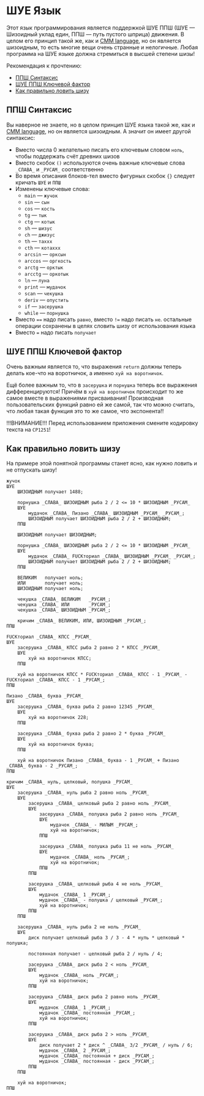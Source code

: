 # ШУЕ Язык
Этот язык программирования является поддержкой ШУЕ ППШ (ШУЕ — Шизоидный уклад един, ППШ — путь пустого шприца) движения. В целом его принцип такой же, как и [CMM language](https://github.com/Vokerlee/CMM-Language), но он является шизоидным, то есть многие вещи очень странные и нелогичные. Любая программа на ШУЕ языке должна стремиться в высшей степени шизы!

Рекомендация к прочтению:
* [ППШ Синтаксис](#ппш-синтаксис)
* [ШУЕ ППШ Ключевой фактор](#шуе-ппш-ключевой-фактор)
* [Как правильно ловить шизу](#как-правильно-ловить-шизу)


## ППШ Синтаксис

Вы наверное не знаете, но в целом принцип ШУЕ языка такой же, как и [CMM language](https://github.com/Vokerlee/CMM-Language), но он является шизоидным. А значит он имеет другой синтаксис:

* Вместо числа 0 желательно писать его ключевым словом `ноль`, чтобы поддержать счёт древних шизов
* Вместо скобок `()` используются очень важные ключевые слова `_СЛАВА_` и `_РУСАМ_` соответственно
* Во время описания блоков-тел вместо фигурных скобок `{}` следует кричать `ШУЕ` и `ППШ`
* Изменены ключевые слова:
    * `main`   — `жучок`
    * `sin`    — `сын`
    * `cos`    — `кость`
    * `tg`     — `тык`
    * `ctg`    — `котык`
    * `sh`     — `шизус`
    * `ch`     — `джизус`
    * `th`     — `таххх`
    * `cth`    — `котаххх`
    * `arcsin` — `орксын`
    * `arccos` — `оргкость`
    * `arctg`  — `орктык`
    * `arcctg` — `оркотык`
    * `ln`     — `луна`
    * `print`  — `мудачок`
    * `scan`   — `чекушка`
    * `deriv`  — `опустить`
    * `if`     — `засерушка`
    * `while`  — `порнушка`
 * Вместо `==` надо писать `равно`, вместо `!=` надо писать `не`. остальные операции сохранены в целях словить шизу от использования языка
 * Вместо `=` надо писать `получает`

## ШУЕ ППШ Ключевой фактор

Очень важным является то, что выражения `return` должны теперь делать кое-что на воротничок, а именно `хуй на воротничок`.

Ещё более важным то, что в `засерушка` и `порнушка` теперь все выражения дифференцируются! Причём в `хуй на воротничок` происходит то же самое вместе в выражениями присваивания! Производная пользовательских функций равно ей же самой, так что можно считать, что любая такая функция это то же самое, что экспонента!!

!!!ВНИМАНИЕ!!! Перед использованием приложения смените кодировку текста на `CP1251`!

## Как правильно ловить шизу

На примере этой понятной программы станет ясно, как нужно ловить и не отпускать шизу!

```
жучок
ШУЕ
    ШИЗОИДНЫМ получает 1488;
    
    порнушка _СЛАВА_ ШИЗОИДНЫМ рыба 2 / 2 <= 10 * ШИЗОИДНЫМ _РУСАМ_
    ШУЕ
        мудачок _СЛАВА_ Пизано _СЛАВА_ ШИЗОИДНЫМ _РУСАМ_ _РУСАМ_;
        ШИЗОИДНЫМ получает ШИЗОИДНЫМ рыба 2 / 2 + ШИЗОИДНЫМ;
    ППШ
    
    ШИЗОИДНЫМ получает ШИЗОИДНЫМ;
    
    порнушка _СЛАВА_ ШИЗОИДНЫМ рыба 2 / 2 <= 10 * ШИЗОИДНЫМ _РУСАМ_
    ШУЕ
        мудачок _СЛАВА_ FUCKториал _СЛАВА_ ШИЗОИДНЫМ _РУСАМ_ _РУСАМ_;
        ШИЗОИДНЫМ получает ШИЗОИДНЫМ рыба 2 / 2 + ШИЗОИДНЫМ;
    ППШ
    
    ВЕЛИКИМ   получает ноль;
    ИЛИ       получает ноль;
    ШИЗОИДНЫМ получает ноль;
    
    чекушка _СЛАВА_ ВЕЛИКИМ   _РУСАМ_;
    чекушка _СЛАВА_ ИЛИ       _РУСАМ_;
    чекушка _СЛАВА_ ШИЗОИДНЫМ _РУСАМ_;
    
    кричим _СЛАВА_ ВЕЛИКИМ, ИЛИ, ШИЗОИДНЫМ _РУСАМ_;
ППШ

FUCKториал _СЛАВА_ КПСС _РУСАМ_
ШУЕ
    засерушка _СЛАВА_ КПСС рыба 2 равно 2 * КПСС _РУСАМ_
    ШУЕ
        хуй на воротничок КПСС;
    ППШ
    
    хуй на воротничок КПСС * FUCKториал _СЛАВА_ КПСС - 1 _РУСАМ_ - FUCKториал _СЛАВА_ КПСС - 1 _РУСАМ_;
ППШ

Пизано _СЛАВА_ буква _РУСАМ_
ШУЕ
    засерушка _СЛАВА_ буква рыба 2 равно 12345 _РУСАМ_
    ШУЕ
        хуй на воротничок 228;
    ППШ
    
    засерушка _СЛАВА_ буква рыба 2 равно 2 * буква _РУСАМ_
    ШУЕ
        хуй на воротничок буква;
    ППШ
    
    хуй на воротничок Пизано _СЛАВА_ буква - 1 _РУСАМ_ + Пизано _СЛАВА_ буква - 2 _РУСАМ_;
ППШ

кричим _СЛАВА_ нуль, целковый, полушка _РУСАМ_
ШУЕ
    засерушка _СЛАВА_ нуль рыба 2 равно ноль _РУСАМ_
    ШУЕ
        засерушка _СЛАВА_ целковый рыба 2 равно ноль _РУСАМ_
        ШУЕ
            засерушка _СЛАВА_ полушка рыба 2 равно ноль _РУСАМ_
            ШУЕ
                мудачок _СЛАВА_ - МИЛЫМ _РУСАМ_;
                хуй на воротничок;
            ППШ
            
            засерушка _СЛАВА_ полушка рыба 11 не ноль _РУСАМ_
            ШУЕ
                мудачок _СЛАВА_ ноль _РУСАМ_;
                хуй на воротничок;
            ППШ
        ППШ
        
        засерушка _СЛАВА_ целковый рыба 4 не ноль _РУСАМ_
        ШУЕ
            мудачок _СЛАВА_ 1 _РУСАМ_;
            мудачок _СЛАВА_ - полушка / целковый _РУСАМ_;
            хуй на воротничок;
        ППШ
    ППШ
    
    засерушка _СЛАВА_ нуль рыба 2 не ноль _РУСАМ_
    ШУЕ
        диск получает целковый рыба 3 / 3 - 4 * нуль * целковый * полушка;
        
        постоянная получает - целковый рыба 2 / нуль / 4; 

        засерушка _СЛАВА_ диск рыба 2 < ноль _РУСАМ_
        ШУЕ
            мудачок _СЛАВА_ ноль _РУСАМ_;
            хуй на воротничок;
        ППШ

        засерушка _СЛАВА_ диск рыба 2 равно ноль _РУСАМ_
        ШУЕ
            мудачок _СЛАВА_ 1 _РУСАМ_;
            мудачок _СЛАВА_ постоянная _РУСАМ_;
            хуй на воротничок;
        ППШ

        засерушка _СЛАВА_ диск рыба 2 > ноль _РУСАМ_
        ШУЕ
            диск получает 2 * диск ^ _СЛАВА_ 3/2 _РУСАМ_ / нуль / 6;
            мудачок _СЛАВА_ 2 _РУСАМ_;
            мудачок _СЛАВА_ постоянная + диск _РУСАМ_;
            мудачок _СЛАВА_ постоянная - диск _РУСАМ_;
        ППШ
    ППШ
    
    хуй на воротничок;
ППШ
```
